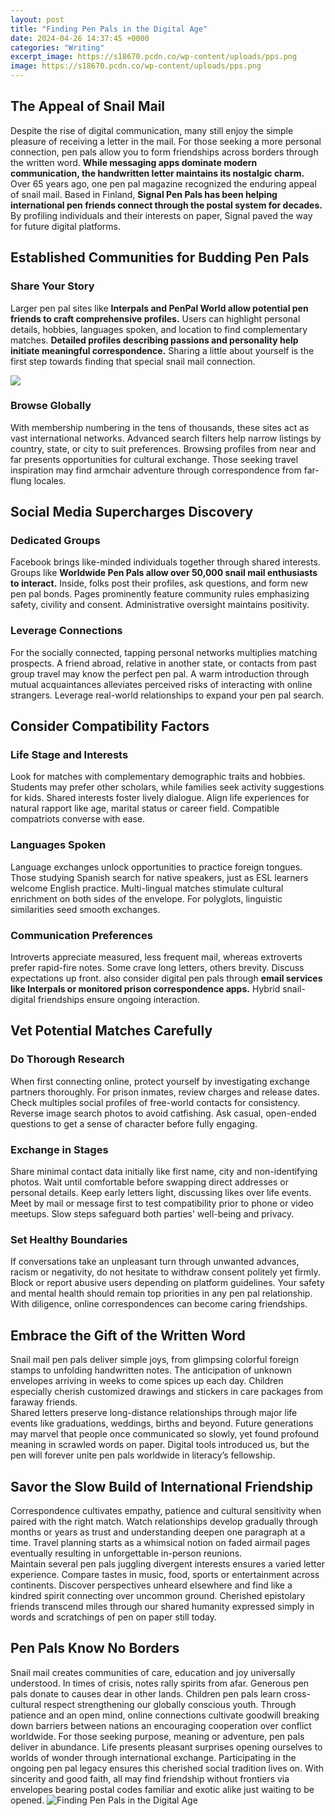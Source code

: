 ```yaml
---
layout: post
title: "Finding Pen Pals in the Digital Age"
date: 2024-04-26 14:37:45 +0000
categories: "Writing"
excerpt_image: https://s18670.pcdn.co/wp-content/uploads/pps.png
image: https://s18670.pcdn.co/wp-content/uploads/pps.png
---
```


## The Appeal of Snail Mail
Despite the rise of digital communication, many still enjoy the simple pleasure of receiving a letter in the mail. For those seeking a more personal connection, pen pals allow you to form friendships across borders through the written word. **While messaging apps dominate modern communication, the handwritten letter maintains its nostalgic charm.**
Over 65 years ago, one pen pal magazine recognized the enduring appeal of snail mail. Based in Finland, **Signal Pen Pals has been helping international pen friends connect through the postal system for decades.** By profiling individuals and their interests on paper, Signal paved the way for future digital platforms. 
## Established Communities for Budding Pen Pals 
### Share Your Story
Larger pen pal sites like **Interpals and PenPal World allow potential pen friends to craft comprehensive profiles.** Users can highlight personal details, hobbies, languages spoken, and location to find complementary matches. **Detailed profiles describing passions and personality help initiate meaningful correspondence.** Sharing a little about yourself is the first step towards finding that special snail mail connection.

![](http://www.sandia.gov/media/images/jpg/penpals2.jpg)
### Browse Globally  
With membership numbering in the tens of thousands, these sites act as vast international networks. Advanced search filters help narrow listings by country, state, or city to suit preferences. Browsing profiles from near and far presents opportunities for cultural exchange. Those seeking travel inspiration may find armchair adventure through correspondence from far-flung locales.
## Social Media Supercharges Discovery
### Dedicated Groups 
Facebook brings like-minded individuals together through shared interests. Groups like **Worldwide Pen Pals allow over 50,000 snail mail enthusiasts to interact.** Inside, folks post their profiles, ask questions, and form new pen pal bonds. Pages prominently feature community rules emphasizing safety, civility and consent. Administrative oversight maintains positivity.  
### Leverage Connections
For the socially connected, tapping personal networks multiplies matching prospects. A friend abroad, relative in another state, or contacts from past group travel may know the perfect pen pal. A warm introduction through mutual acquaintances alleviates perceived risks of interacting with online strangers. Leverage real-world relationships to expand your pen pal search.
## Consider Compatibility Factors
### Life Stage and Interests
Look for matches with complementary demographic traits and hobbies. Students may prefer other scholars, while families seek activity suggestions for kids. Shared interests foster lively dialogue. Align life experiences for natural rapport like age, marital status or career field. Compatible compatriots converse with ease.
### Languages Spoken 
Language exchanges unlock opportunities to practice foreign tongues. Those studying Spanish search for native speakers, just as ESL learners welcome English practice. Multi-lingual matches stimulate cultural enrichment on both sides of the envelope. For polyglots, linguistic similarities seed smooth exchanges.  
### Communication Preferences
Introverts appreciate measured, less frequent mail, whereas extroverts prefer rapid-fire notes. Some crave long letters, others brevity. Discuss expectations up front. also consider digital pen pals through **email services like Interpals or monitored prison correspondence apps.** Hybrid snail-digital friendships ensure ongoing interaction.
## Vet Potential Matches Carefully
### Do Thorough Research  
When first connecting online, protect yourself by investigating exchange partners thoroughly. For prison inmates, review charges and release dates. Check multiples social profiles of free-world contacts for consistency. Reverse image search photos to avoid catfishing. Ask casual, open-ended questions to get a sense of character before fully engaging.  
### Exchange in Stages
Share minimal contact data initially like first name, city and non-identifying photos. Wait until comfortable before swapping direct addresses or personal details. Keep early letters light, discussing likes over life events. Meet by mail or message first to test compatibility prior to phone or video meetups. Slow steps safeguard both parties' well-being and privacy.
### Set Healthy Boundaries 
If conversations take an unpleasant turn through unwanted advances, racism or negativity, do not hesitate to withdraw consent politely yet firmly. Block or report abusive users depending on platform guidelines. Your safety and mental health should remain top priorities in any pen pal relationship. With diligence, online correspondences can become caring friendships.      
## Embrace the Gift of the Written Word
Snail mail pen pals deliver simple joys, from glimpsing colorful foreign stamps to unfolding handwritten notes. The anticipation of unknown envelopes arriving in weeks to come spices up each day. Children especially cherish customized drawings and stickers in care packages from faraway friends.  
Shared letters preserve long-distance relationships through major life events like graduations, weddings, births and beyond. Future generations may marvel that people once communicated so slowly, yet found profound meaning in scrawled words on paper. Digital tools introduced us, but the pen will forever unite pen pals worldwide in literacy’s fellowship.
## Savor the Slow Build of International Friendship
Correspondence cultivates empathy, patience and cultural sensitivity when paired with the right match. Watch relationships develop gradually through months or years as trust and understanding deepen one paragraph at a time. Travel planning starts as a whimsical notion on faded airmail pages eventually resulting in unforgettable in-person reunions.  
Maintain several pen pals juggling divergent interests ensures a varied letter experience. Compare tastes in music, food, sports or entertainment across continents. Discover perspectives unheard elsewhere and find like a kindred spirit connecting over uncommon ground. Cherished epistolary friends transcend miles through our shared humanity expressed simply in words and scratchings of pen on paper still today.
## Pen Pals Know No Borders
Snail mail creates communities of care, education and joy universally understood. In times of crisis, notes rally spirits from afar. Generous pen pals donate to causes dear in other lands. Children pen pals learn cross-cultural respect strengthening our globally conscious youth. Through patience and an open mind, online connections cultivate goodwill breaking down barriers between nations an encouraging cooperation over conflict worldwide.
For those seeking purpose, meaning or adventure, pen pals deliver in abundance. Life presents pleasant surprises opening ourselves to worlds of wonder through international exchange. Participating in the ongoing pen pal legacy ensures this cherished social tradition lives on. With sincerity and good faith, all may find friendship without frontiers via envelopes bearing postal codes familiar and exotic alike just waiting to be opened.
![Finding Pen Pals in the Digital Age](https://s18670.pcdn.co/wp-content/uploads/pps.png)